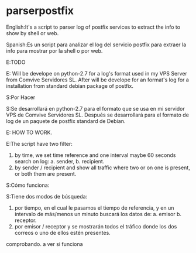# parserpostfix
English:It's a script to parser log of postfix services to extract the info to show by shell or web.

Spanish:Es un script  para analizar el log del servicio postfix para extraer la info para mostrar por la shell o por web. 

E:TODO

E: Will be develope on python-2.7 for a log's format used in my VPS Server from Comvive Servidores SL. After will be develope for an format's log for a installation from standard debian package of postfix.

S:Por Hacer

S:Se desarrollará en python-2.7 para el formato que se usa en mi servidor VPS de Comvive Servidores SL. Después se desarrollará para  el formato de log de un paquete de postfix standard de Debian. 

E: HOW TO WORK.

E:The script have two filter:
1. by time, we set time reference and one interval maybe 60 seconds search on log:
   a. sender,
   b. recipient.
2. by sender / recipient and show all traffic where two or on one is present, or both them are present. 

S:Cómo funciona:

S:Tiene dos modos de búsqueda:
1. por tiempo, en el cual le pasamos el tiempo de referencia, y en un intervalo de más/menos un minuto buscará los datos de:
   a. emisor
   b. receptor.
2. por emisor / receptor y se mostrarán todos el tráfico donde los dos correos o uno de ellos estén presentes.

comprobando.
a ver si funciona
